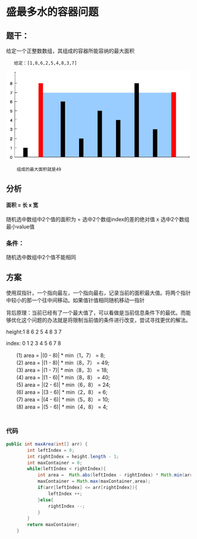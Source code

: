 # 盛最多水的容器问题
## 题干：
   给定一个正整数数组，其组成的容器所能容纳的最大面积

       给定：[1,8,6,2,5,4,8,3,7]
       
 ![](../../res/Container/image_1.jpg)
 
		组成的最大面积就是49
		
## 分析
#### 面积 = 长 x 宽  

随机选中数组中2个值的面积为 = 选中2个数组index的差的绝对值  x  选中2个数组最小value值

### 条件：
随机选中数组中2个值不能相同

## 方案
使用双指针，一个指向最左，一个指向最右，记录当前的面积最大值。将两个指针中较小的那一个往中间移动。如果值针值相同随机移动一指针

背后原理：当前已经有了一个最大值了，可以看做是当前信息条件下的最优。而能够优化这个问题的办法就是将限制当前值的条件进行改变，尝试寻找更优的解法。

height:1  8  6  2  5  4  8  3  7   

index: 0  1  2  3  4  5  6  7  8   

　　(1) area = |(0 - 8)| * min（1，7） = 8;   
　　(2) area = |(1 - 8)| * min（8，7） = 49;   
　　(3) area = |(1 - 7)| * min（8，3） = 18;   
　　(4) area = |(1 - 6)| * min（8，8） = 40;   
　　(5) area = |(2 - 6)| * min（6，8） = 24;   
　　(6) area = |(3 - 6)| * min（2，8） = 6;   
　　(7) area = |(4 - 6)| * min（5，8） = 10;   
　　(8) area = |(5 - 6)| * min（4，8） = 4;   
　　 
　　 
### 代码
~~~java   
public int maxArea(int[] arr) {
        int leftIndex = 0;
        int rightIndex = height.length - 1;
        int maxContainer = 0;
        while(leftIndex < rightIndex){
            int area =  Math.abs(leftIndex - rightIndex) * Math.min(arr[leftIndex], arr[rightIndex]);
            maxContainer = Math.max(maxContainer,area);
            if(arr[leftIndex] <= arr[rightIndex]){
                leftIndex ++;
            }else{
                rightIndex --;
            }
        }
        return maxContainer;
    }
   
~~~
　　
　　



   
